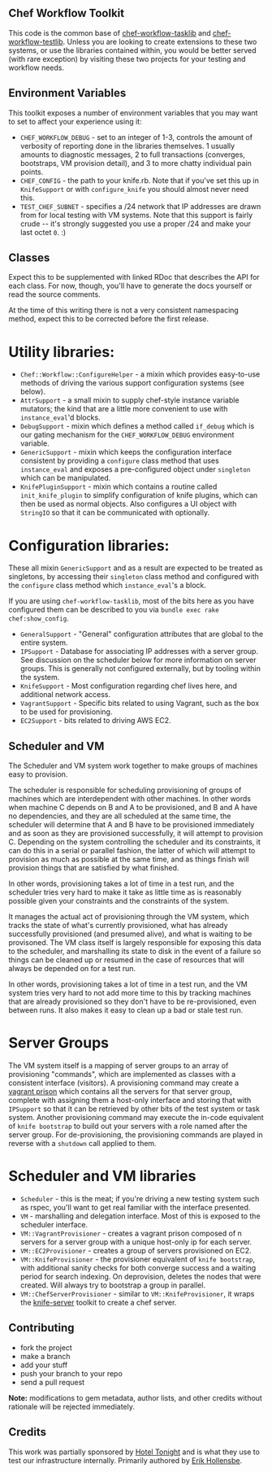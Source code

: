 Chef Workflow Toolkit
---------------------

This code is the common base of
[chef-workflow-tasklib](https://github.com/chef-workflow/chef-workflow-tasklib)
and
[chef-workflow-testlib](https://github.com/chef-workflow/chef-workflow-testlib).
Unless you are looking to create extensions to these two systems, or use the
libraries contained within, you would be better served (with rare exception) by
visiting these two projects for your testing and workflow needs.

Environment Variables
---------------------

This toolkit exposes a number of environment variables that you may want to set
to affect your experience using it:

* `CHEF_WORKFLOW_DEBUG` - set to an integer of 1-3, controls the amount of
  verbosity of reporting done in the libraries themselves. 1 usually amounts to
  diagnostic messages, 2 to full transactions (converges, bootstraps, VM
  provision detail), and 3 to more chatty individual pain points.
* `CHEF_CONFIG` - the path to your knife.rb. Note that if you've set this up in
  `KnifeSupport` or with `configure_knife` you should almost never need this.
* `TEST_CHEF_SUBNET` - specifies a /24 network that IP addresses are drawn from
  for local testing with VM systems. Note that this support is fairly crude --
  it's strongly suggested you use a proper /24 and make your last octet `0`.
  :)

Classes
-------

Expect this to be supplemented with linked RDoc that describes the API for each
class. For now, though, you'll have to generate the docs yourself or read the
source comments.

At the time of this writing there is not a very consistent namespacing method,
expect this to be corrected before the first release.

Utility libraries:
==================

* `Chef::Workflow::ConfigureHelper` - a mixin which provides easy-to-use methods
  of driving the various support configuration systems (see below).
* `AttrSupport` - a small mixin to supply chef-style instance variable mutators;
  the kind that are a little more convenient to use with `instance_eval`'d
  blocks.
* `DebugSupport` - mixin which defines a method called `if_debug` which is our
  gating mechanism for the `CHEF_WORKFLOW_DEBUG` environment variable.
* `GenericSupport` - mixin which keeps the configuration interface consistent by
  providing a `configure` class method that uses `instance_eval` and exposes a
  pre-configured object under `singleton` which can be manipulated.
* `KnifePluginSupport` - mixin which contains a routine called
  `init_knife_plugin` to simplify configuration of knife plugins, which can
  then be used as normal objects. Also configures a UI object with `StringIO`
  so that it can be communicated with optionally.

Configuration libraries:
========================

These all mixin `GenericSupport` and as a result are expected to be treated as
singletons, by accessing their `singleton` class method and configured with the
`configure` class method which `instance_eval`'s a block.

If you are using `chef-workflow-tasklib`, most of the bits here as you have
configured them can be described to you via `bundle exec rake chef:show_config`.

* `GeneralSupport` - "General" configuration attributes that are global to the
  entire system.
* `IPSupport` - Database for associating IP addresses with a server group. See
  discussion on the scheduler below for more information on server groups. This
  is generally not configured externally, but by tooling within the system.
* `KnifeSupport` - Most configuration regarding chef lives here, and additional
  network access.
* `VagrantSupport` - Specific bits related to using Vagrant, such as the box to
  be used for provisioning. 
* `EC2Support` - bits related to driving AWS EC2.

Scheduler and VM
----------------

The Scheduler and VM system work together to make groups of machines easy to
provision. 

The scheduler is responsible for scheduling provisioning of groups of machines
which are interdependent with other machines. In other words when machine C
depends on B and A to be provisioned, and B and A have no dependencies, and
they are all scheduled at the same time, the scheduler will determine that A
and B have to be provisioned immediately and as soon as they are provisioned
successfully, it will attempt to provision C. Depending on the system
controlling the scheduler and its constraints, it can do this in a serial or
parallel fashion, the latter of which will attempt to provision as much as
possible at the same time, and as things finish will provision things that are
satisfied by what finished.

In other words, provisioning takes a lot of time in a test run, and the
scheduler tries very hard to make it take as little time as is reasonably
possible given your constraints and the constraints of the system.

It manages the actual act of provisioning through the VM system, which tracks
the state of what's currently provisioned, what has already successfully
provisioned (and presumed alive), and what is waiting to be provisoned. The VM
class itself is largely responsible for exposing this data to the scheduler,
and marshalling its state to disk in the event of a failure so things can be
cleaned up or resumed in the case of resources that will always be depended on
for a test run.

In other words, provisioning takes a lot of time in a test run, and the VM
system tries very hard to not add more time to this by tracking machines that
are already provisioned so they don't have to be re-provisioned, even between
runs. It also makes it easy to clean up a bad or stale test run.

Server Groups
=============

The VM system itself is a mapping of server groups to an array of provisioning
"commands", which are implemented as classes with a consistent interface
(visitors). A provisioning command may create a [vagrant
prison](https://github.com/chef-workflow/vagrant-prison) which contains all the
servers for that server group, complete with assigning them a host-only
interface and storing that with `IPSupport` so that it can be retrieved by
other bits of the test system or task system. Another provisioning command may
execute the in-code equivalent of `knife bootstrap` to build out your servers
with a role named after the server group. For de-provisioning, the provisioning
commands are played in reverse with a `shutdown` call applied to them.

Scheduler and VM libraries
==========================

* `Scheduler` - this is the meat; if you're driving a new testing system such
  as rspec, you'll want to get real familiar with the interface presented.
* `VM` - marshalling and delegation interface. Most of this is exposed to the
  scheduler interface.
* `VM::VagrantProvisioner` - creates a vagrant prison composed of n servers for
  a server group with a unique host-only ip for each server.
* `VM::EC2Provisioner` - creates a group of servers provisioned on EC2.
* `VM::KnifeProvisioner` - the provisioner equivalent of `knife bootstrap`, with
  additional sanity checks for both converge success and a waiting period for
  search indexing. On deprovision, deletes the nodes that were created. Will
  always try to bootstrap a group in parallel.
* `VM::ChefServerProvisioner` - similar to `VM::KnifeProvisioner`, it wraps the
  [knife-server](https://github.com/fnichol/knife-server) toolkit to create a
  chef server.

Contributing
------------

* fork the project
* make a branch
* add your stuff
* push your branch to your repo
* send a pull request

**Note:** modifications to gem metadata, author lists, and other credits
without rationale will be rejected immediately.

Credits
-------

This work was partially sponsored by [Hotel Tonight](http://hoteltonight.com)
and is what they use to test our infrastructure internally. Primarily authored by
[Erik Hollensbe](https://github.com/erikh).
